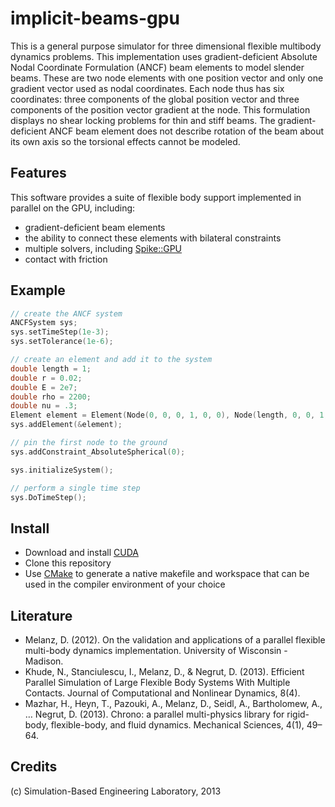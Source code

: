 implicit-beams-gpu
====
This is a general purpose simulator for three dimensional flexible multibody dynamics problems. This implementation uses gradient-deficient Absolute Nodal Coordinate Formulation (ANCF) beam elements to model slender beams. These are two node elements with one position vector and only one gradient vector used as nodal coordinates. Each node thus has six coordinates: three components of the global position vector and three components of the position vector gradient at the node. This formulation displays no shear locking problems for thin and stiff beams. The gradient-deficient ANCF beam element does not describe rotation of the beam about its own axis so the torsional effects cannot be modeled.

Features
----
This software provides a suite of flexible body support implemented in parallel on the GPU, including:
* gradient-deficient beam elements
* the ability to connect these elements with bilateral constraints
* multiple solvers, including [Spike::GPU](http://spikegpu.sbel.org)
* contact with friction

Example
----
```c
// create the ANCF system
ANCFSystem sys;
sys.setTimeStep(1e-3);
sys.setTolerance(1e-6);

// create an element and add it to the system
double length = 1;
double r = 0.02;
double E = 2e7;
double rho = 2200;
double nu = .3;
Element element = Element(Node(0, 0, 0, 1, 0, 0), Node(length, 0, 0, 1, 0, 0), r, nu, E, rho);
sys.addElement(&element);

// pin the first node to the ground
sys.addConstraint_AbsoluteSpherical(0);

sys.initializeSystem();

// perform a single time step
sys.DoTimeStep();
```

Install
----
* Download and install [CUDA](https://developer.nvidia.com/cuda-downloads) 
* Clone this repository
* Use [CMake](http://www.cmake.org) to generate a native makefile and workspace that can be used in the compiler environment of your choice

Literature
----
* Melanz, D. (2012). On the validation and applications of a parallel flexible multi-body dynamics implementation. University of Wisconsin - Madison.
* Khude, N., Stanciulescu, I., Melanz, D., & Negrut, D. (2013). Efficient Parallel Simulation of Large Flexible Body Systems With Multiple Contacts. Journal of Computational and Nonlinear Dynamics, 8(4).
* Mazhar, H., Heyn, T., Pazouki, A., Melanz, D., Seidl, A., Bartholomew, A., … Negrut, D. (2013). Chrono: a parallel multi-physics library for rigid-body, flexible-body, and fluid dynamics. Mechanical Sciences, 4(1), 49–64.

Credits
----
(c) Simulation-Based Engineering Laboratory, 2013
